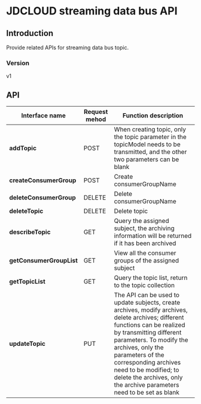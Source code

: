# JDCLOUD streaming data bus API


## Introduction
Provide related APIs for streaming data bus topic.


### Version
v1


## API
|Interface name|Request mehod|Function description|
|---|---|---|
|**addTopic**|POST|When creating topic, only the topic parameter in the topicModel needs to be transmitted, and the other two parameters can be blank|
|**createConsumerGroup**|POST|Create consumerGroupName|
|**deleteConsumerGroup**|DELETE|Delete consumerGroupName|
|**deleteTopic**|DELETE|Delete topic|
|**describeTopic**|GET|Query the assigned subject, the archiving information will be returned if it has been archived|
|**getConsumerGroupList**|GET|View all the consumer groups of the assigned subject|
|**getTopicList**|GET|Query the topic list, return to the topic collection|
|**updateTopic**|PUT|The API can be used to update subjects, create archives, modify archives, delete archives; different functions can be realized by transmitting different parameters. To modify the archives, only the parameters of the corresponding archives need to be modified; to delete the archives, only the archive parameters need to be set as blank|
